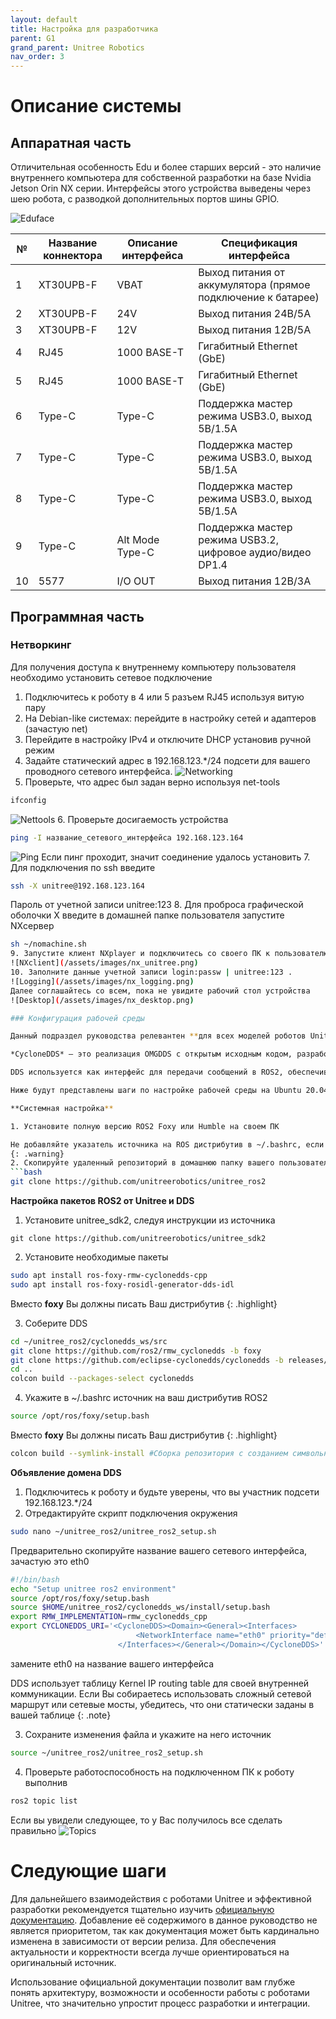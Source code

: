 ```yaml
---
layout: default
title: Настройка для разработчика
parent: G1
grand_parent: Unitree Robotics
nav_order: 3
---
```


# Описание системы

## Аппаратная часть

Отличительная особенность Edu и более старших версий - это наличие внутреннего компьютера для собственной разработки на базе Nvidia Jetson Orin NX серии.
Интерфейсы этого устройства выведены через шею робота, с разводкой дополнительных портов шины GPIO.

![Eduface](/assets/images/g1_neckface.jpg)

| №  | Название коннектора | Описание интерфейса | Спецификация интерфейса                     |
|----|---------------------|-----------------------------|--------------------------------------------|
| 1  | XT30UPB-F           | VBAT                        | Выход питания от аккумулятора (прямое подключение к батарее) |
| 2  | XT30UPB-F           | 24V                         | Выход питания 24В/5А                       |
| 3  | XT30UPB-F           | 12V                         | Выход питания 12В/5А                       |
| 4  | RJ45                | 1000 BASE-T                 | Гигабитный Ethernet (GbE)                  |
| 5  | RJ45                | 1000 BASE-T                 | Гигабитный Ethernet (GbE)                  |
| 6  | Type-C              | Type-C                      | Поддержка мастер режима USB3.0, выход 5В/1.5А       |
| 7  | Type-C              | Type-C                      | Поддержка мастер режима USB3.0, выход 5В/1.5А       |
| 8  | Type-C              | Type-C                      | Поддержка мастер режима USB3.0, выход 5В/1.5А       |
| 9  | Type-C              | Alt Mode Type-C             | Поддержка мастер режима USB3.2, цифровое аудио/видео DP1.4    |
| 10 | 5577                | I/O OUT                     | Выход питания 12В/3А                       |

## Программная часть

### Нетворкинг

Для получения доступа к внутреннему компьютеру пользователя необходимо установить сетевое подключение

1. Подключитесь к роботу в 4 или 5 разъем RJ45 используя витую пару
2. На Debian-like системах: перейдите в настройку сетей и адаптеров (зачастую net)
3. Перейдите в настройку IPv4 и отключите DHCP установив ручной режим
4. Задайте статический адрес в 192.168.123.*/24 подсети для вашего проводного сетевого интерфейса. 
![Networking](/assets/images/g1_networking.jpg)
5. Проверьте, что адрес был задан верно используя net-tools
``` bash
ifconfig
```
![Nettools](/assets/images/ifinet_check.png)
6. Проверьте досигаемость устройства
```bash
ping -I название_сетевого_интерфейса 192.168.123.164
```
![Ping](/assets/images/dev_ping.png)
Если пинг проходит, значит соединение удалось установить
7. Для подключения по ssh введите
```bash
ssh -X unitree@192.168.123.164
```
Пароль от учетной записи unitree:123
8. Для проброса графической оболочки X введите в домашней папке пользователя запустите NXсервер
```bash
sh ~/nomachine.sh
9. Запустите клиент NXplayer и подключитесь со своего ПК к пользователю
![NXclient](/assets/images/nx_unitree.png)
10. Заполните данные учетной записи login:passw | unitree:123 .
![Logging](/assets/images/nx_logging.png)
Далее соглашайтесь со всем, пока не увидите рабочий стол устройства
![Desktop](/assets/images/nx_desktop.png)

### Конфигурация рабочей среды

Данный подраздел руководства релевантен **для всех моделей роботов Unitree** Go2, B2, B2W, H1 и G1 ввиду их общей программной архитектуры. Взаимодействие с роботами для разработчиков основано на **Eclipse CycloneDDS**, что обеспечивает легкую организацию связи и управления с низкой задержкой в системах реального времени.

*CycloneDDS* — это реализация OMGDDS с открытым исходным кодом, разработанная Eclipse Foundation. Она отличается высокой производительностью, низкой задержкой и поддержкой различных платформ, что делает её идеальным решением для робототехники и других приложений, требующих высокой производительности и надежности.

DDS используется как интерфейс для передачи сообщений в ROS2, обеспечивая интеграцию в систему. Это позволяет разработчикам использовать стандартные сообщения ROS2 (*ROS2 msg*) для взаимодействия и управления роботами Unitree без необходимости дополнительной обёртки интерфейсов SDK.

Ниже будут представлены шаги по настройке рабочей среды на Ubuntu 20.04:

**Системная настройка**

1. Установите полную версию ROS2 Foxy или Humble на своем ПК

Не добавляйте указатель источника на ROS дистрибутив в ~/.bashrc, если он уже есть закомментируйте его. Для того, чтобы изменение применилось до перезапуска переукажите источник source ~/.bashrc .
{: .warning}
2. Скопируйте удаленный репозиторий в домашнюю папку вашего пользователя
```bash
git clone https://github.com/unitreerobotics/unitree_ros2
```

**Настройка пакетов ROS2 от Unitree и DDS**

1. Установите unitree_sdk2, следуя инструкции из источника
```
git clone https://github.com/unitreerobotics/unitree_sdk2
```
2. Установите необходимые пакеты
```bash
sudo apt install ros-foxy-rmw-cyclonedds-cpp
sudo apt install ros-foxy-rosidl-generator-dds-idl
```

Вместо **foxy** Вы должны писать Ваш дистрибутив
{: .highlight}

3. Соберите DDS
```bash
cd ~/unitree_ros2/cyclonedds_ws/src
git clone https://github.com/ros2/rmw_cyclonedds -b foxy
git clone https://github.com/eclipse-cyclonedds/cyclonedds -b releases/0.10.x 
cd ..
colcon build --packages-select cyclonedds
```
4. Укажите в ~/.bashrc источник на ваш дистрибутив ROS2
```bash
source /opt/ros/foxy/setup.bash
```

Вместо **foxy** Вы должны писать Ваш дистрибутив
{: .highlight}

```bash
colcon build --symlink-install #Сборка репозитория с созданием символьных ссылок на объекты
```

**Объявление домена DDS**

1. Подключитесь к роботу и будьте уверены, что вы участник подсети 192.168.123.*/24
2. Отредактируйте скрипт подключения окружения
```bash
sudo nano ~/unitree_ros2/unitree_ros2_setup.sh
```
Предварительно скопируйте название вашего сетевого интерфейса, зачастую это eth0
```bash
#!/bin/bash
echo "Setup unitree ros2 environment"
source /opt/ros/foxy/setup.bash
source $HOME/unitree_ros2/cyclonedds_ws/install/setup.bash
export RMW_IMPLEMENTATION=rmw_cyclonedds_cpp
export CYCLONEDDS_URI='<CycloneDDS><Domain><General><Interfaces>
                            <NetworkInterface name="eth0" priority="default" multicast="default" />
                        </Interfaces></General></Domain></CycloneDDS>'
```
замените eth0 на название вашего интерфейса

DDS использует таблицу Kernel IP routing table для своей внутренней коммуникации. Если Вы собираетесь использовать сложный сетевой маршрут или сетевые мосты, убедитесь, что они статически заданы в вашей таблице
{: .note}

3. Сохраните изменения файла и укажите на него источник
```bash
source ~/unitree_ros2/unitree_ros2_setup.sh
```
4. Проверьте работоспособность на подключенном ПК к роботу выполнив
```bash
ros2 topic list
```
Если вы увидели следующее, то у Вас получилось все сделать правильно
![Topics](/assets/images/ros2_list.png)

# Следующие шаги

Для дальнейшего взаимодействия с роботами Unitree и эффективной разработки рекомендуется тщательно изучить [официальную документацию](https://support.unitree.com/home/en/G1_developer). Добавление её содержимого в данное руководство не является приоритетом, так как документация может быть кардинально изменена в зависимости от версии релиза. Для обеспечения актуальности и корректности всегда лучше ориентироваться на оригинальный источник.

Использование официальной документации позволит вам глубже понять архитектуру, возможности и особенности работы с роботами Unitree, что значительно упростит процесс разработки и интеграции.
